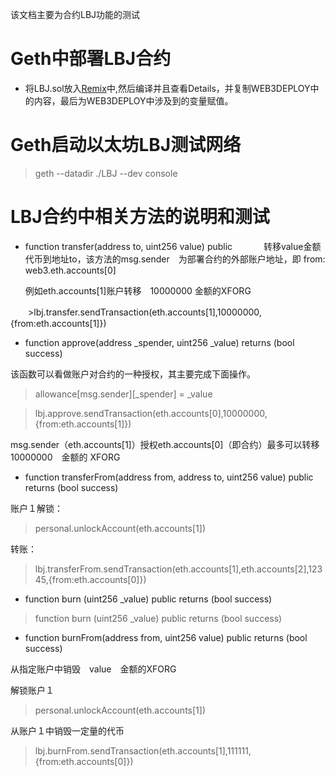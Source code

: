 该文档主要为合约LBJ功能的测试

# Geth中部署LBJ合约

* 将LBJ.sol放入[Remix](https://ethereum.github.io/browser-solidity/#optimize=false&version=soljson-v0.4.24+commit.e67f0147.js)中,然后编译并且查看Details，并复制WEB3DEPLOY中的内容，最后为WEB3DEPLOY中涉及到的变量赋值。


# Geth启动以太坊LBJ测试网络

> geth --datadir ./LBJ --dev console


# LBJ合约中相关方法的说明和测试

* function transfer(address to, uint256 value) public
　　
　转移value金额代币到地址to，该方法的msg.sender　为部署合约的外部账户地址，即 from: web3.eth.accounts[0]
 
  例如eth.accounts[1]账户转移　10000000 金额的XFORG

　　>lbj.transfer.sendTransaction(eth.accounts[1],10000000,{from:eth.accounts[1]})

* function approve(address _spender, uint256 _value) returns (bool success)

该函数可以看做账户对合约的一种授权，其主要完成下面操作。

> allowance[msg.sender][_spender] = _value


> lbj.approve.sendTransaction(eth.accounts[0],10000000,{from:eth.accounts[1]})

msg.sender（eth.accounts[1]）授权eth.accounts[0]（即合约）最多可以转移　10000000　金额的 XFORG


* function transferFrom(address from, address to, uint256 value) public returns (bool success)

账户１解锁：

> personal.unlockAccount(eth.accounts[1])


转账：

> lbj.transferFrom.sendTransaction(eth.accounts[1],eth.accounts[2],12345,{from:eth.accounts[0]})

* function burn (uint256 _value) public returns (bool success)

> function burn (uint256 _value) public returns (bool success)


* function burnFrom(address from, uint256 value) public returns (bool success)

从指定账户中销毁　value　金额的XFORG

解锁账户１

> personal.unlockAccount(eth.accounts[1])

从账户１中销毁一定量的代币

> lbj.burnFrom.sendTransaction(eth.accounts[1],111111,{from:eth.accounts[0]})














